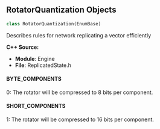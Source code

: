 ## RotatorQuantization Objects

```python
class RotatorQuantization(EnumBase)
```

Describes rules for network replicating a vector efficiently

**C++ Source:**

- **Module**: Engine
- **File**: ReplicatedState.h

<a id="unreal.RotatorQuantization.BYTE_COMPONENTS"></a>

#### BYTE_COMPONENTS

0: The rotator will be compressed to 8 bits per component.

<a id="unreal.RotatorQuantization.SHORT_COMPONENTS"></a>

#### SHORT_COMPONENTS

1: The rotator will be compressed to 16 bits per component.

<a id="unreal.ClusterUnionMethod"></a>